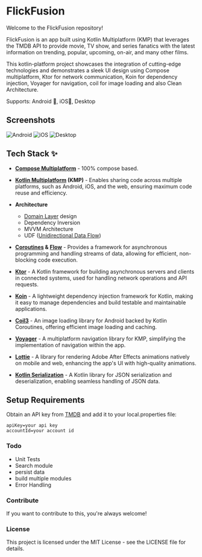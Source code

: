 

# FlickFusion

Welcome to the FlickFusion repository! 

FlickFusion is an app built using Kotlin Multiplatform (KMP) that leverages the TMDB API to provide movie, TV show, and series fanatics with the latest information on trending, popular, upcoming, on-air, and many other films.

This kotlin-platform project showcases the integration of cutting-edge technologies and demonstrates a sleek UI design using Compose multiplatform, Ktor for network communication, Koin for dependency injection, Voyager for navigation, coil for image loading and also Clean Architecture.  

Supports: Android 📱, iOS📱, Desktop

## Screenshots

![Android](https://github.com/FrankieShao/FlickFusion/blob/master/screenshots/Android_gif.gif)
![iOS](https://github.com/FrankieShao/FlickFusion/blob/master/screenshots/iOS_gif.gif)
![Desktop](https://github.com/FrankieShao/FlickFusion/blob/master/screenshots/desktop.png)

## Tech Stack ✨

- **[Compose Multiplatform](https://www.jetbrains.com/lp/compose-multiplatform/)**  - 100% compose based. 
- **[Kotlin Multiplatform](https://kotlinlang.org/docs/multiplatform.html) (KMP)**  -  Enables sharing code across multiple platforms, such as Android, iOS, and the web, ensuring maximum code reuse and efficiency.

- **Architecture**
  - [Domain Layer](https://developer.android.com/topic/architecture/domain-layer) design
  - Dependency Inversion 
  - MVVM Architecture
  - UDF ([Unidirectional Data Flow](https://developer.android.com/develop/ui/compose/architecture#udf-compose))

- **[Coroutines](https://developer.android.com/kotlin/coroutines) & [Flow](https://developer.android.com/kotlin/flow)**  -  Provides a framework for asynchronous programming and handling streams of data, allowing for efficient, non-blocking code execution.
- **[Ktor](https://ktor.io/docs/client-create-new-application.html)**  -  A Kotlin framework for building asynchronous servers and clients in connected systems, used for handling network operations and API requests.
- **[Koin](https://insert-koin.io/docs/reference/koin-mp/kmp/)**  -  A lightweight dependency injection framework for Kotlin, making it easy to manage dependencies and build testable and maintainable applications.
- **[Coil3](https://coil-kt.github.io/coil/upgrading_to_coil3/)**  -  An image loading library for Android backed by Kotlin Coroutines, offering efficient image loading and caching.
- **[Voyager](https://voyager.adriel.cafe/)**  -  A multiplatform navigation library for KMP, simplifying the implementation of navigation within the app.
- **[Lottie](https://airbnb.io/lottie/#/)**  -  A library for rendering Adobe After Effects animations natively on mobile and web, enhancing the app's UI with high-quality animations.
- **[Kotlin Serialization](https://kotlinlang.org/docs/serialization.html)**  -  A Kotlin library for JSON serialization and deserialization, enabling seamless handling of JSON data.

## Setup Requirements

Obtain an API key from [TMDB](https://developer.themoviedb.org/reference/intro/authentication
) and add it to your local.properties file:
   ```
   apiKey=your api key
   accountId=your account id
   ```
### Todo
- Unit Tests
- Search module
- persist data
- build multiple modules
- Error Handling

### Contribute
If you want to contribute to this, you're always welcome!

### License
This project is licensed under the MIT License - see the LICENSE file for details.





